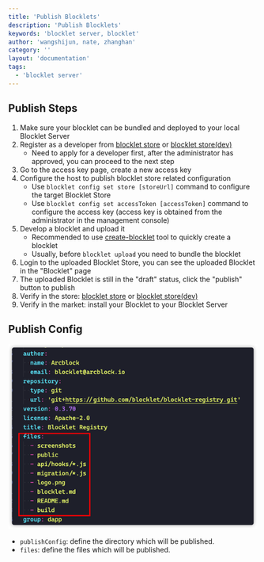 ```yaml
---
title: 'Publish Blocklets'
description: 'Publish Blocklets'
keywords: 'blocklet server, blocklet'
author: 'wangshijun, nate, zhanghan'
category: ''
layout: 'documentation'
tags:
  - 'blocklet server'
---
```


## Publish Steps

1. Make sure your blocklet can be bundled and deployed to your local Blocklet Server
2. Register as a developer from [blocklet store](https://store.blocklet.dev/) or [blocklet store(dev)](https://dev.store.blocklet.dev/)
   - Need to apply for a developer first, after the administrator has approved, you can proceed to the next step
3. Go to the access key page, create a new access key
4. Configure the host to publish blocklet store related configuration
   - Use `blocklet config set store [storeUrl]` command to configure the target Blocklet Store
   - Use `blocklet config set accessToken [accessToken]` command to configure the access key (access key is obtained from the administrator in the management console)
5. Develop a blocklet and upload it
   - Recommended to use [create-blocklet](https://www.npmjs.com/package/create-blocklet) tool to quickly create a blocklet
   - Usually, before `blocklet upload` you need to bundle the blocklet
6. Login to the uploaded Blocklet Store, you can see the uploaded Blocklet in the "Blocklet" page
7. The uploaded Blocklet is still in the "draft" status, click the "publish" button to publish
8. Verify in the store: [blocklet store](https://store.blocklet.dev/) or [blocklet store(dev)](https://dev.store.blocklet.dev/)
9. Verify in the market: install your Blocklet to your Blocklet Server

## Publish Config

![](./images/publish-blocklets-1.png)

- `publishConfig`: define the directory which will be published.
- `files`: define the files which will be published.
